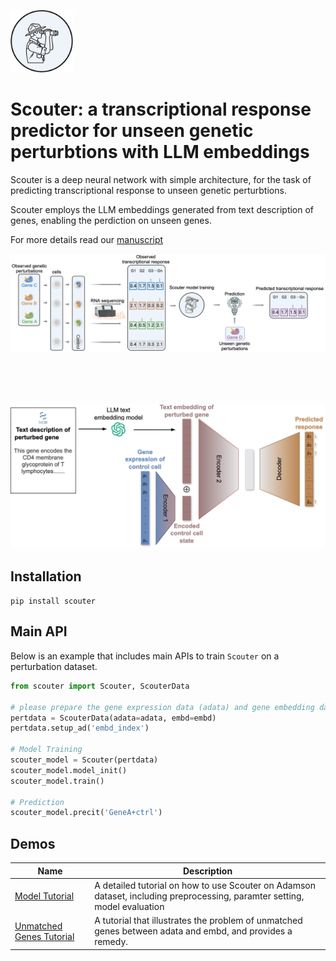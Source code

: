 <p align="left">
  <img src="img/ScouterLogo.png" width="100" title="logo">
</p>

# Scouter: a transcriptional response predictor for unseen genetic perturbtions with LLM embeddings

Scouter is a deep neural network with simple architecture, for the task of predicting transcriptional response to unseen genetic perturbtions.

Scouter employs the LLM embeddings generated from text description of genes, enabling the perdiction on unseen genes.

For more details read our [manuscript]()
<p align="center">
  <img src="img/workflow_horizontal.png" width="750" title="logo">
</p>
<br><br><br>
<p align="center">
  <img src="img/scouter_horizontal.png" width="750" title="logo">
</p>

## Installation
`pip install scouter`

## Main API
Below is an example that includes main APIs to train `Scouter` on a perturbation dataset. 

```python
from scouter import Scouter, ScouterData

# please prepare the gene expression data (adata) and gene embedding dataframe (embd)
pertdata = ScouterData(adata=adata, embd=embd)
pertdata.setup_ad('embd_index')

# Model Training
scouter_model = Scouter(pertdata)
scouter_model.model_init()
scouter_model.train()

# Prediction
scouter_model.precit('GeneA+ctrl')
```

## Demos

| Name | Description |
|-----------------|-------------|
| [Model Tutorial](demo/ModelTutorial.ipynb) | A detailed tutorial on how to use Scouter on Adamson dataset, including preprocessing, paramter setting, model evaluation|
| [Unmatched Genes Tutorial](demo/UnmatchRemedy.ipynb) | A tutorial that illustrates the problem of unmatched genes between adata and embd, and provides a remedy.|